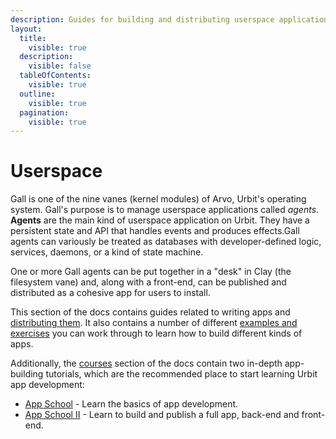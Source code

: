 ```yaml
---
description: Guides for building and distributing userspace applications on Urbit, including examples, exercises, and tutorials for app development.
layout:
  title:
    visible: true
  description:
    visible: false
  tableOfContents:
    visible: true
  outline:
    visible: true
  pagination:
    visible: true
---
```


# Userspace

Gall is one of the nine vanes (kernel modules) of Arvo, Urbit's operating system. Gall's purpose is to manage userspace applications called _agents_. **Agents** are the main kind of userspace application on Urbit. They have a persistent state and API that handles events and produces effects.Gall agents can variously be treated as databases with developer-defined logic, services, daemons, or a kind of state machine.

One or more Gall agents can be put together in a "desk" in Clay (the filesystem vane) and, along with a front-end, can be published and distributed as a cohesive app for users to install.

This section of the docs contains guides related to writing apps and [distributing them](dist/software-distribution.md). It also contains a number of different [examples and exercises](examples/) you can work through to learn how to build different kinds of apps.

Additionally, the [courses](../../build-on-urbit/contents.md) section of the docs contain two in-depth app-building tutorials, which are the recommended place to start learning Urbit app development:

* [App School](../app-school/) - Learn the basics of app development.
* [App School II](../app-school-full-stack/) - Learn to build and publish a full app, back-end and front-end.
